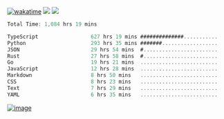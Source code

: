 [![wakatime](https://wakatime.com/badge/user/00eead22-fb14-4dd0-ab8a-3625cafbd50d.svg)](https://wakatime.com/@00eead22-fb14-4dd0-ab8a-3625cafbd50d)
![](https://komarev.com/ghpvc/?username=flatypus)
![](https://pixel.flatypus.me/flatypus?type=tracker)
<!--START_SECTION:waka-->

```rust
Total Time: 1,084 hrs 19 mins

TypeScript                 627 hrs 19 mins ##############...........   57.65 %
Python                     293 hrs 35 mins #######..................   26.98 %
JSON                       29 hrs 54 mins  #........................   02.75 %
Rust                       27 hrs 58 mins  #........................   02.57 %
Go                         19 hrs 21 mins  .........................   01.78 %
JavaScript                 12 hrs 28 mins  .........................   01.15 %
Markdown                   8 hrs 50 mins   .........................   00.81 %
CSS                        8 hrs 23 mins   .........................   00.77 %
Text                       7 hrs 29 mins   .........................   00.69 %
YAML                       6 hrs 35 mins   .........................   00.61 %
```

<!--END_SECTION:waka-->
[<img alt="image" src="https://github.com/flatypus/flatypus/assets/68029599/0a302dc1-501c-43a0-ae8d-37ec4817f3bd">](https://flatypus.me)

